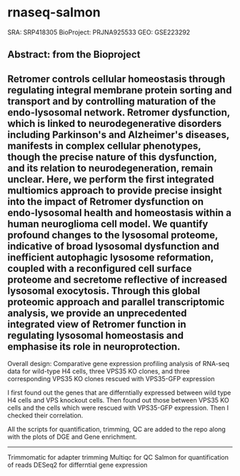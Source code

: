 # rnaseq-salmon


SRA: SRP418305
BioProject: PRJNA925533
GEO: GSE223292

Abstract: from the Bioproject
------------------------------------------------------------------------------------------------------------------
Retromer controls cellular homeostasis through regulating integral membrane protein sorting and transport and by 
controlling maturation of the endo-lysosomal network. Retromer dysfunction, which is linked to neurodegenerative 
disorders including Parkinson's and Alzheimer's diseases, manifests in complex cellular phenotypes, though the 
precise nature of this dysfunction, and its relation to neurodegeneration, remain unclear.
Here, we perform the first integrated multiomics approach to provide precise insight into the impact of 
Retromer dysfunction on endo-lysosomal health and homeostasis within a human neuroglioma cell model. 
We quantify profound changes to the lysosomal proteome, indicative of broad lysosomal dysfunction and inefficient 
autophagic lysosome reformation, coupled with a reconfigured cell surface proteome and secretome reflective of 
increased lysosomal exocytosis. Through this global proteomic approach and parallel transcriptomic analysis, 
we provide an unprecedented integrated view of Retromer function in regulating lysosomal homeostasis and
emphasise its role in neuroprotection.
-----------------------------------------------------------------------------------------------------------------

Overall design: Comparative gene expression profiling analysis of RNA-seq data for wild-type H4 cells, 
three VPS35 KO clones, and three corresponding VPS35 KO clones rescued with VPS35-GFP expression

I first found out the genes that are differntially expressed between wild type H4 cells and VPS knockout cells.
Then found out those between VPS35 KO cells and the cells which were rescued with VPS35-GFP expression.
Then I checked their correlation. 

All the scripts for quantification, trimming, QC are added to the repo along with the plots of DGE and Gene enrichment.

-----------------------------------------------------------------------------------------------------------------------
Trimmomatic for adapter trimming
Multiqc for QC 
Salmon for  quantification of reads
DESeq2 for differntial gene expression
